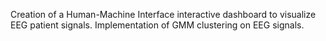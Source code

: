 Creation of a Human-Machine Interface interactive dashboard to visualize EEG patient signals. Implementation of GMM clustering on EEG signals. 
